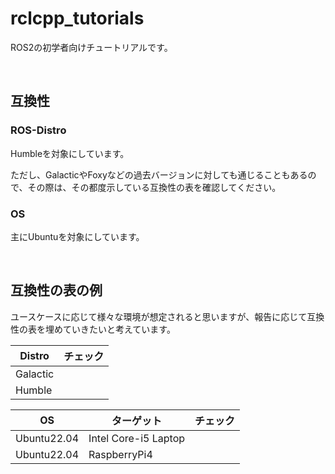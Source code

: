 # rclcpp_tutorials

ROS2の初学者向けチュートリアルです。

<br>

## 互換性

### ROS-Distro

Humbleを対象にしています。

ただし、GalacticやFoxyなどの過去バージョンに対しても通じることもあるので、その際は、その都度示している互換性の表を確認してください。

### OS

主にUbuntuを対象にしています。

<br>

## 互換性の表の例

ユースケースに応じて様々な環境が想定されると思いますが、報告に応じて互換性の表を埋めていきたいと考えています。


| Distro | チェック |
| --- | --- |
| Galactic | |
| Humble | |

| OS | ターゲット | チェック |
| --- | --- | --- |
| Ubuntu22.04 | Intel Core-i5 Laptop | |
| Ubuntu22.04 | RaspberryPi4 | |

<br>